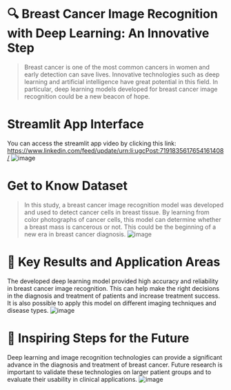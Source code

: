 # 🔍 Breast Cancer Image Recognition with Deep Learning: An Innovative Step
> Breast cancer is one of the most common cancers in women and early detection can save lives. Innovative technologies such as deep learning and artificial intelligence have great potential in this field. In particular, deep learning models developed for breast cancer image recognition could be a new beacon of hope.
# Streamlit App Interface
You can access the streamlit app video by clicking this link: https://www.linkedin.com/feed/update/urn:li:ugcPost:7191835617654161408/
![image](https://github.com/busrasulukan/breast_cancer_image_detection/assets/129671358/92a5fa6b-7432-41ea-b7ac-9986432e5fb8)
# Get to Know Dataset 
> In this study, a breast cancer image recognition model was developed and used to detect cancer cells in breast tissue. By learning from color photographs of cancer cells, this model can determine whether a breast mass is cancerous or not. This could be the beginning of a new era in breast cancer diagnosis.
![image](https://github.com/busrasulukan/breast_cancer_image_detection/assets/129671358/aba570a3-82cb-4587-ba4a-da0c77e57714)
# 🌟 Key Results and Application Areas

The developed deep learning model provided high accuracy and reliability in breast cancer image recognition. This can help make the right decisions in the diagnosis and treatment of patients and increase treatment success. It is also possible to apply this model on different imaging techniques and disease types. 
![image](https://github.com/busrasulukan/breast_cancer_image_detection/assets/129671358/989c4ebb-5ebd-4e2d-af5c-83d83d19fe9b)
# 🚀 Inspiring Steps for the Future

Deep learning and image recognition technologies can provide a significant advance in the diagnosis and treatment of breast cancer. Future research is important to validate these technologies on larger patient groups and to evaluate their usability in clinical applications.
![image](https://github.com/busrasulukan/breast_cancer_image_detection/assets/129671358/fa21fd11-0987-4abf-903b-0f8c9f8dfcc5)

